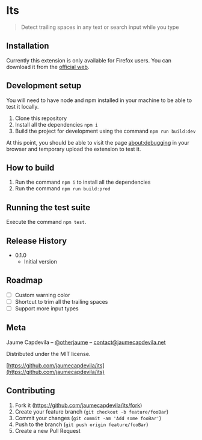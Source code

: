 # Its
> Detect trailing spaces in any text or search input while you type

## Installation

Currently this extension is only available for Firefox users. You can download it from the [official web](https://addons.mozilla.org/).

## Development setup

You will need to have node and npm installed in your machine to be able to test it locally.

1. Clone this repository
2. Install all the dependencies `npm i`
3. Build the project for development using the command `npm run build:dev`

At this point, you should be able to visit the page [about:debugging](about:debugging) in your browser and temporary upload the extension to test it.

## How to build

1. Run the command `npm i` to install all the dependencies
2. Run the command `npm run build:prod`

## Running the test suite

Execute the command `npm test`.

## Release History

* 0.1.0
  * Initial version

## Roadmap

- [ ] Custom warning color
- [ ] Shortcut to trim all the trailing spaces
- [ ] Support more input types

## Meta

Jaume Capdevila – [@otherjaume](https://twitter.com/otherjaume) – contact@jaumecapdevila.net

Distributed under the MIT license.

[https://github.com/jaumecapdevila/its](https://github.com/jaumecapdevila/its)

## Contributing

1. Fork it (<https://github.com/jaumecapdevila/its/fork>)
2. Create your feature branch (`git checkout -b feature/fooBar`)
3. Commit your changes (`git commit -am 'Add some fooBar'`)
4. Push to the branch (`git push origin feature/fooBar`)
5. Create a new Pull Request
